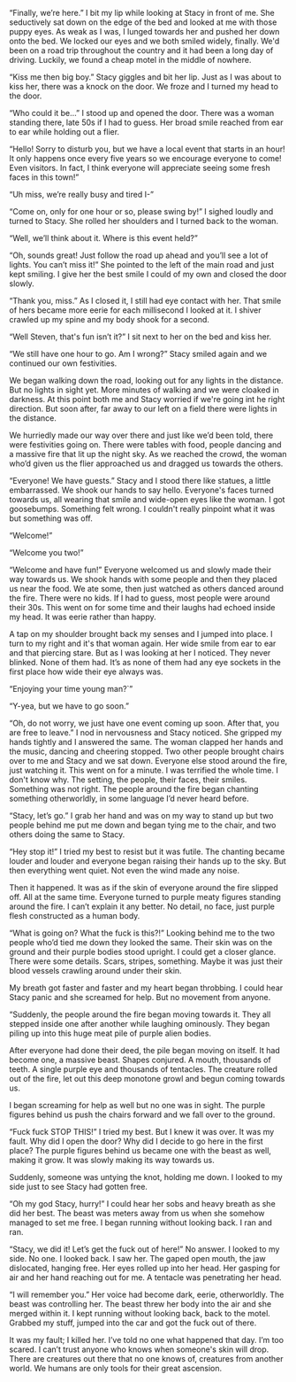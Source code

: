  “Finally, we’re here.” I bit my lip while looking at Stacy in front of me. She seductively sat down on the edge of the bed and looked at me with those puppy eyes. As weak as I was, I lunged towards her and pushed her down onto the bed. We locked our eyes and we both smiled widely, finally. We'd been on a road trip throughout the country and it had been a long day of driving. Luckily, we found a cheap motel in the middle of nowhere. 

“Kiss me then big boy.” Stacy giggles and bit her lip. Just as I was about to kiss her, there was a knock on the door. We froze and I turned my head to the door.

“Who could it be…” I stood up and opened the door. There was a woman standing there, late 50s if I had to guess. Her broad smile reached from ear to ear while holding out a flier. 

“Hello! Sorry to disturb you, but we have a local event that starts in an hour! It only happens once every five years so we encourage everyone to come! Even visitors. In fact, I think everyone will appreciate seeing some fresh faces in this town!”

“Uh miss, we’re really busy and tired I-”

“Come on, only for one hour or so, please swing by!” I sighed loudly and turned to Stacy. She rolled her shoulders and I turned back to the woman.

“Well, we’ll think about it. Where is this event held?”

“Oh, sounds great! Just follow the road up ahead and you’ll see a lot of lights. You can’t miss it!” She pointed to the left of the main road and just kept smiling. I give her the best smile I could of my own and closed the door slowly.

“Thank you, miss.” As I closed it, I still had eye contact with her. That smile of hers became more eerie for each millisecond I looked at it. I shiver crawled up my spine and my body shook for a second.

“Well Steven, that's fun isn’t it?” I sit next to her on the bed and kiss her.

“We still have one hour to go. Am I wrong?” Stacy smiled again and we continued our own festivities. 



We began walking down the road, looking out for any lights in the distance. But no lights in sight yet. More minutes of walking and we were cloaked in darkness. At this point both me and Stacy worried if we're going int he right direction. But soon after, far away to our left on a field there were lights in the distance. 

We hurriedly made our way over there and just like we’d been told, there were festivities going on. There were tables with food, people dancing and a massive fire that lit up the night sky. As we reached the crowd, the woman who’d given us the flier approached us and dragged us towards the others. 

“Everyone! We have guests.” Stacy and I stood there like statues, a little embarrassed. We shook our hands to say hello. Everyone's faces turned towards us, all wearing that smile and wide-open eyes like the woman. I got goosebumps. Something felt wrong. I couldn't really pinpoint what it was but something was off. 

“Welcome!”

“Welcome you two!”

“Welcome and have fun!” Everyone welcomed us and slowly made their way towards us. We shook hands with some people and then they placed us near the food. We ate some, then just watched as others danced around the fire. There were no kids. If I had to guess, most people were around their 30s. This went on for some time and their laughs had echoed inside my head. It was eerie rather than happy. 

A tap on my shoulder brought back my senses and I jumped into place. I turn to my right and it's that woman again. Her wide smile from ear to ear and that piercing stare. But as I was looking at her I noticed. They never blinked. None of them had. It’s as none of them had any eye sockets in the first place how wide their eye always was.

“Enjoying your time young man?\`”

“Y-yea, but we have to go soon.”

“Oh, do not worry, we just have one event coming up soon. After that, you are free to leave.” I nod in nervousness and Stacy noticed. She gripped my hands tightly and I answered the same. The woman clapped her hands and the music, dancing and cheering stopped. Two other people brought chairs over to me and Stacy and we sat down. Everyone else stood around the fire, just watching it. This went on for a minute. I was terrified the whole time. I don't know why. The setting, the people, their faces, their smiles. Something was not right. The people around the fire began chanting something otherworldly, in some language I’d never heard before. 

“Stacy, let’s go.” I grab her hand and was on my way to stand up but two people behind me put me down and began tying me to the chair, and two others doing the same to Stacy.

“Hey stop it!” I tried my best to resist but it was futile. The chanting became louder and louder and everyone began raising their hands up to the sky. But then everything went quiet. Not even the wind made any noise.

Then it happened. It was as if the skin of everyone around the fire slipped off. All at the same time. Everyone turned to purple meaty figures standing around the fire. I can’t explain it any better. No detail, no face, just purple flesh constructed as a human body. 

“What is going on? What the fuck is this?!” Looking behind me to the two people who’d tied me down they looked the same. Their skin was on the ground and their purple bodies stood upright. I could get a closer glance. There were some details. Scars, stripes, something. Maybe it was just their blood vessels crawling around under their skin. 

My breath got faster and faster and my heart began throbbing. I could hear Stacy panic and she screamed for help. But no movement from anyone.

“Suddenly, the people around the fire began moving towards it. They all stepped inside one after another while laughing ominously. They began piling up into this huge meat pile of purple alien bodies. 

After everyone had done their deed, the pile began moving on itself. It had become one, a massive beast. Shapes conjured. A mouth, thousands of teeth. A single purple eye and thousands of tentacles. The creature rolled out of the fire, let out this deep monotone growl and begun coming towards us.

I began screaming for help as well but no one was in sight. The purple figures behind us push the chairs forward and we fall over to the ground. 

“Fuck fuck STOP THIS!” I tried my best. But I knew it was over. It was my fault. Why did I open the door? Why did I decide to go here in the first place? The purple figures behind us became one with the beast as well, making it grow. It was slowly making its way towards us.

Suddenly, someone was untying the knot, holding me down. I looked to my side just to see Stacy had gotten free.

“Oh my god Stacy, hurry!” I could hear her sobs and heavy breath as she did her best. The beast was meters away from us when she somehow managed to set me free. I began running without looking back. I ran and ran.

“Stacy, we did it! Let’s get the fuck out of here!” No answer. I looked to my side. No one. I looked back. I saw her. The gaped open mouth, the jaw dislocated, hanging free. Her eyes rolled up into her head. Her gasping for air and her hand reaching out for me. A tentacle was penetrating her head. 

“I will remember you.” Her voice had become dark, eerie, otherworldly. The beast was controlling her. The beast threw her body into the air and she merged within it. I kept running without looking back, back to the motel. Grabbed my stuff, jumped into the car and got the fuck out of there.

It was my fault; I killed her. I’ve told no one what happened that day. I’m too scared. I can’t trust anyone who knows when someone's skin will drop. There are creatures out there that no one knows of, creatures from another world. We humans are only tools for their great ascension.